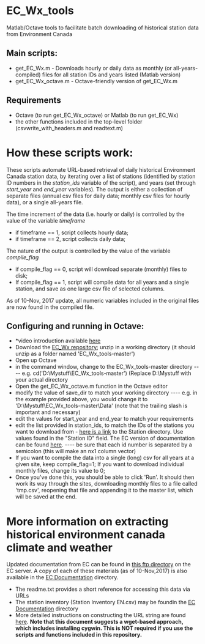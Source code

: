 # EC_Wx_tools
Matlab/Octave tools to facilitate batch downloading of historical station data from Environment Canada

## Main scripts:
- get_EC_Wx.m - Downloads hourly or daily data as monthly (or all-years-compiled) files for all station IDs and years listed (Matlab version)
- get_EC_Wx_octave.m - Octave-friendly version of get_EC_Wx.m

## Requirements
- Octave (to run get_EC_Wx_octave) or Matlab (to run get_EC_Wx) 
- the other functions included in the top-level folder (csvwrite_with_headers.m and readtext.m)

# How these scripts work: 

These scripts automate URL-based retrieval of daily historical Environment Canada station data, by iterating over a list of stations (identified by station ID numbers in the *station_ids* variable of the script), and years (set through *start_year* and *end_year* variables). The output is either a collection of separate files (annual csv files for daily data; monthly csv files for hourly data), or a single all-years file. 

The time increment of the data (i.e. hourly or daily) is controlled by the value of the variable *timeframe*
- if timeframe == 1, script collects hourly data;
- if timeframe == 2, script collects daily data;

The nature of the output is controlled by the value of the variable *compile_flag*
- if compile_flag == 0, script will download separate (monthly) files to disk; 
- If compile_flag == 1, script will compile data for all years and a single station, and save as one large csv file of selected columns.

As of 10-Nov, 2017 update, all numeric variables included in the original files are now found in the compiled file.

## Configuring and running in Octave:
- *video introduction available [here](https://youtu.be/m82-pJdtrHk)
- Download the [EC_Wx repository](https://github.com/jasonbrodeur/EC_Wx_tools/archive/master.zip); unzip in a working directory (it should unzip as a folder named 'EC_Wx_tools-master')
- Open up Octave 
- in the command window, change to the EC_Wx_tools-master directory 
---- e.g. cd('D:\Mystuff\EC_Wx_tools-master') (Replace D:\Mystuff with your actual directory
- Open the get_EC_Wx_octave.m function in the Octave editor
- modify the value of save_dir to match your working directory
---- e.g. in the example provided above, you would change it to 'D:\Mystuff\EC_Wx_tools-master\Data\' (note that the trailing slash is important and necessary)
- edit the values for start_year and end_year to match your requirements 
- edit the list provided in station_ids, to match the IDs of the stations you want to download from - [here is a link](https://github.com/jasonbrodeur/EC_Wx_tools/tree/master/EC%20Documentation) to the Station directory. Use values found in the "Station ID" field. The EC version of documentation can be found [here](ftp://ftp.tor.ec.gc.ca/Pub/Get_More_Data_Plus_de_donnees/).
---- be sure that each id number is separated by a semicolon (this will make an nx1 column vector)
- If you want to compile the data into a single (long) csv for all years at a given site, keep compile_flag=1; If you want to download individual monthly files, change its value to 0; 
- Once you've done this, you should be able to click 'Run'. It should then work its way through the sites, downloading monthly files to a file called 'tmp.csv', reopening that file and appending it to the master list, which will be saved at the end. 


# More information on extracting historical environment canada climate and weather
Updated documentation from EC can be found in [this ftp directory](ftp://ftp.tor.ec.gc.ca/Pub/Get_More_Data_Plus_de_donnees/) on the EC server. A copy of each of these materials (as of 10-Nov,2017) is also available in the [EC Documentation](https://github.com/jasonbrodeur/EC_Wx_tools/tree/master/EC%20Documentation) directory.
- The readme.txt provides a short reference for accessing this data via URLs
- The station inventory (Station Inventory EN.csv) may be foundin the [EC Documentation](https://github.com/jasonbrodeur/EC_Wx_tools/tree/master/EC%20Documentation) directory
- More detailed instructions on constructing the URL string are found [here](https://github.com/jasonbrodeur/EC_Wx_tools/tree/master/EC%20Documentation). 
**Note that this document suggests a wget-based approach, which includes installing cygwin. This is NOT required if you use the scripts and functions included in this repository.**
